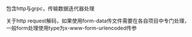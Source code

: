 包含http与grpc，传输数据迭代器处理

关于http request解码，如果使用form-data传文件需要在各自项目中专门处理，一般form处理使用type为x-www-form-urlencoded传参
